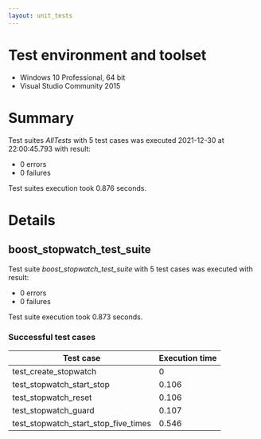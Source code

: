 ```yaml
---
layout: unit_tests
---
```


# Test environment and toolset 

* Windows 10 Professional, 64 bit
* Visual Studio Community 2015

# Summary

Test suites *AllTests* with 5 test cases was executed 2021-12-30 at 22:00:45.793 with result:

* 0 errors
* 0 failures

Test suites execution took 0.876 seconds.

# Details

## boost_stopwatch_test_suite

Test suite *boost_stopwatch_test_suite* with 5 test cases was executed with result:

* 0 errors
* 0 failures

Test suite execution took 0.873 seconds.

### Successful test cases

Test case|Execution time
-|-
test_create_stopwatch | 0
test_stopwatch_start_stop | 0.106
test_stopwatch_reset | 0.106
test_stopwatch_guard | 0.107
test_stopwatch_start_stop_five_times | 0.546
